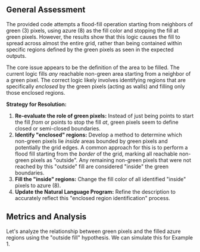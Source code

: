 ## General Assessment

The provided code attempts a flood-fill operation starting from neighbors of green (3) pixels, using azure (8) as the fill color and stopping the fill at green pixels. However, the results show that this logic causes the fill to spread across almost the entire grid, rather than being contained within specific regions defined by the green pixels as seen in the expected outputs.

The core issue appears to be the definition of the area to be filled. The current logic fills *any* reachable non-green area starting from a neighbor of a green pixel. The correct logic likely involves identifying regions that are specifically *enclosed* by the green pixels (acting as walls) and filling only those enclosed regions.

**Strategy for Resolution:**

1.  **Re-evaluate the role of green pixels:** Instead of just being points to start the fill *from* or points to stop the fill *at*, green pixels seem to define closed or semi-closed boundaries.
2.  **Identify "enclosed" regions:** Develop a method to determine which non-green pixels lie *inside* areas bounded by green pixels and potentially the grid edges. A common approach for this is to perform a flood fill starting from the *border* of the grid, marking all reachable non-green pixels as "outside". Any remaining non-green pixels that were not reached by this "outside" fill are considered "inside" the green boundaries.
3.  **Fill the "inside" regions:** Change the fill color of all identified "inside" pixels to azure (8).
4.  **Update the Natural Language Program:** Refine the description to accurately reflect this "enclosed region identification" process.

## Metrics and Analysis

Let's analyze the relationship between green pixels and the filled azure regions using the "outside fill" hypothesis. We can simulate this for Example 1.

